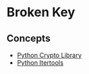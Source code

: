 # Broken Key
## Concepts
- [Python Crypto Library](https://cryptography.io/en/latest/hazmat/primitives/)
- [Python Itertools](https://docs.python.org/3/library/itertools.html)